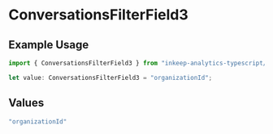 # ConversationsFilterField3

## Example Usage

```typescript
import { ConversationsFilterField3 } from "inkeep-analytics-typescript/models/components";

let value: ConversationsFilterField3 = "organizationId";
```

## Values

```typescript
"organizationId"
```